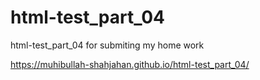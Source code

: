 # html-test_part_04
html-test_part_04  for submiting my home work



https://muhibullah-shahjahan.github.io/html-test_part_04/
